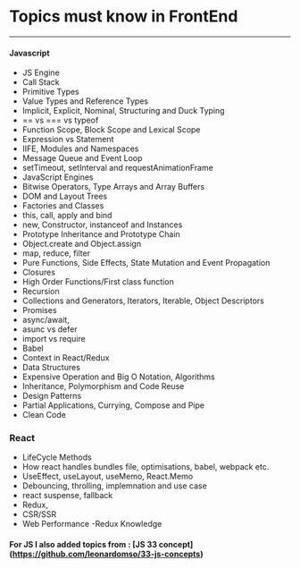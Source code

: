# Topics must know in FrontEnd

---

#### Javascript

- JS Engine
- Call Stack
- Primitive Types
- Value Types and Reference Types
- Implicit, Explicit, Nominal, Structuring and Duck Typing
- == vs === vs typeof
- Function Scope, Block Scope and Lexical Scope
- Expression vs Statement
- IIFE, Modules and Namespaces
- Message Queue and Event Loop
- setTimeout, setInterval and requestAnimationFrame
- JavaScript Engines
- Bitwise Operators, Type Arrays and Array Buffers
- DOM and Layout Trees
- Factories and Classes
- this, call, apply and bind
- new, Constructor, instanceof and Instances
- Prototype Inheritance and Prototype Chain
- Object.create and Object.assign
- map, reduce, filter
- Pure Functions, Side Effects, State Mutation and Event Propagation
- Closures
- High Order Functions/First class function
- Recursion
- Collections and Generators, Iterators, Iterable, Object Descriptors
- Promises
- async/await,
- asunc vs defer
- import vs require
- Babel
- Context in React/Redux
- Data Structures
- Expensive Operation and Big O Notation, Algorithms
- Inheritance, Polymorphism and Code Reuse
- Design Patterns
- Partial Applications, Currying, Compose and Pipe
- Clean Code

### React

- LifeCycle Methods
- How react handles bundles file, optimisations, babel, webpack etc.
- UseEffect, useLayout, useMemo, React.Memo
- Debouncing, throlling, implemnation and use case
- react suspense, fallback
- Redux,
- CSR/SSR
- Web Performance
  -Redux Knowledge

#### For JS I also added topics from : [JS 33 concept] (https://github.com/leonardomso/33-js-concepts)
